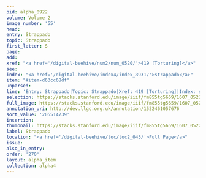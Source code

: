 ```yaml
---
pid: alpha_0922
volume: Volume 2
image_number: '55'
head:
entry: Strappado
topic: Strappado
first_letter: S
page:
add:
xref: "<a href='/digital-beehive/num2/num_0520/'>419 [Torturing]</a>"
see:
index: "<a href='/digital-beehive/index4/index_3931/'>strappado</a>"
item: "#item-d63cc68df"
unparsed:
line: 'Entry: Strappado|Topic: Strappado|Xref: 419 [Torturing]|Index: strappado|#item-d63cc68df'
selection: https://stacks.stanford.edu/image/iiif/fm855tg5659/1607_0522/343,4739,2986,206/full/0/default.jpg
full_image: https://stacks.stanford.edu/image/iiif/fm855tg5659/1607_0522/full/full/0/default.jpg
annotation_uri: http://dev.llgc.org.uk/annotation/1532461057676
sort_value: '205514739'
insertion:
thumbnail: https://stacks.stanford.edu/image/iiif/fm855tg5659/1607_0522/343,4739,600,180/250,/0/default.jpg
label: Strappado
location: "<a href='/digital-beehive/toc/toc2_045/'>Full Page</a>"
issue:
also_in_entry:
order: '270'
layout: alpha_item
collection: alpha4
---
```

